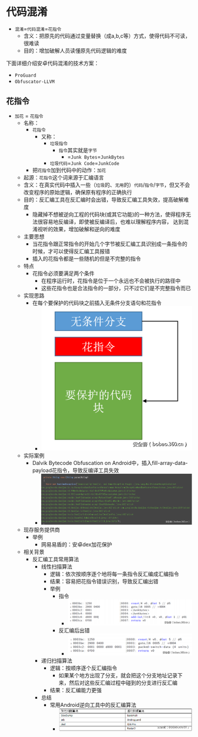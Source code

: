 # 代码混淆

* `混淆`=`代码混淆`=`花指令`
  * 含义：把原先的代码通过变量替换（成a,b,c等）方式，使得代码不可读，很难读
  * 目的：增加破解人员读懂原先代码逻辑的难度

下面详细介绍安卓代码混淆的技术方案：

* `ProGuard`
* `Obfuscator-LLVM`

## 花指令

* `加花` = `花指令`
  * 名称：
    * `花指令`
      * 又称：
        * `垃圾指令`
          * `指令`其实就是`字节`
            * =`Junk Bytes`=`JunkBytes`
        * `垃圾代码`=`Junk Code`=`JunkCode`
    * 把`花指令`加到代码中的动作：`加花`
  * 起源：`花指令`这个词来源于汇编语言
  * 含义：在真实代码中插入一些（`垃圾`的、`无用`的）`代码`/`指令`/`字节`，但又不会改变程序的原始逻辑，确保原有程序的正确执行
  * 目的：反汇编工具在反汇编时会出错，导致反汇编工具失效，提高破解难度
    * 隐藏掉不想被逆向工程的代码块(或其它功能)的一种方法，使得程序无法很容易地反编译，即使被反编译后，也难以理解程序内容， 达到混淆视听的效果，增加破解和逆向的难度
  * 主要思想
    * 当花指令跟正常指令的开始几个字节被反汇编工具识别成一条指令的时候，才可以使得反汇编工具报错
    * 插入的花指令都是一些随机的但是不完整的指令
  * 特点
    * 花指令必须要满足两个条件
      * 在程序运行时，花指令是位于一个永远也不会被执行的路径中
      * 这些花指令也是合法指令的一部分，只不过它们是不完整指令而已
  * 实现思路
    * 在每个要保护的代码块之前插入无条件分支语句和花指令
      * ![junkcode_switch_flow](../../../assets/img/junkcode_switch_flow.png)
  * 实际案例
    * Dalvik Bytecode Obfuscation on Android中，插入fill-array-data-payload花指令，导致反编译工具失效
      * ![junkcode_decompile_fail_fill_payload](../../../assets/img/junkcode_decompile_fail_fill_payload.png)
  * 现存服务提供商
    * 举例
      * 网易易盾的：安卓dex加花保护
  * 相关背景
    * 反汇编工具常用算法
      * 线性扫描算法
        * 逻辑：依次按顺序逐个地将每一条指令反汇编成汇编指令
        * 结果：容易把花指令错误识别，导致反汇编出错
        * 举例
          * 指令
            * ![junkcode_origin_assembly_code](../../../assets/img/junkcode_origin_assembly_code.png)
          * 反汇编后出错
            * ![junkcode_deassembly_wrong_code](../../../assets/img/junkcode_deassembly_wrong_code.png)
      * 递归扫描算法
        * 逻辑：按顺序逐个反汇编指令
          * 如果某个地方出现了分支，就会把这个分支地址记录下来，然后对这些反汇编过程中碰到的分支进行反汇编
        * 结果：反汇编能力更强
      * 总结
        * 常用Android逆向工具中的反汇编算法
          * ![re_common_deassembly_algorithm](../../../assets/img/re_common_deassembly_algorithm.png)
